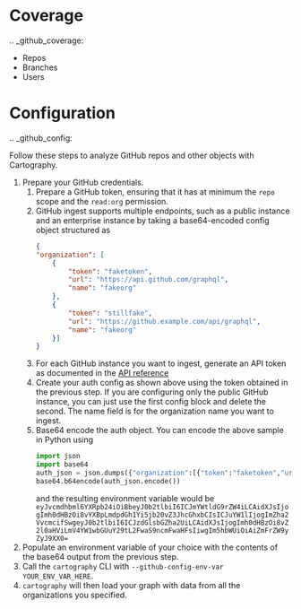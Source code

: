 # Coverage

.. _github_coverage:

* Repos
* Branches
* Users

# Configuration

.. _github_config:

Follow these steps to analyze GitHub repos and other objects with Cartography.

1. Prepare your GitHub credentials.
    1. Prepare a GitHub token, ensuring that it has at minimum the `repo` scope and the `read:org` permission.
    1. GitHub ingest supports multiple endpoints, such as a public instance and an enterprise instance by taking a base64-encoded config object structured as
        ```json
       {
        "organization": [
            {
                "token": "faketoken",
                "url": "https://api.github.com/graphql",
                "name": "fakeorg"
            },
            {
                "token": "stillfake",
                "url": "https://github.example.com/api/graphql",
                "name": "fakeorg"
            }]
       }
       ```
    1. For each GitHub instance you want to ingest, generate an API token as documented in the [API reference](https://developer.github.com/v3/auth/)
    1. Create your auth config as shown above using the token obtained in the previous step. If you are configuring only the public GitHub instance, you can just use the first config block and delete the second. The name field is for the organization name you want to ingest.
    1. Base64 encode the auth object. You can encode the above sample in Python using
       ```python
       import json
       import base64
       auth_json = json.dumps({"organization":[{"token":"faketoken","url":"https://api.github.com/graphql","name":"fakeorg"},{"token":"stillfake","url":"https://github.example.com/api/graphql","name":"fakeorg"}]})
       base64.b64encode(auth_json.encode())
       ```
       and the resulting environment variable would be ```eyJvcmdhbml6YXRpb24iOiBbeyJ0b2tlbiI6ICJmYWtldG9rZW4iLCAidXJsIjogImh0dHBzOi8vYXBpLmdpdGh1Yi5jb20vZ3JhcGhxbCIsICJuYW1lIjogImZha2VvcmcifSwgeyJ0b2tlbiI6ICJzdGlsbGZha2UiLCAidXJsIjogImh0dHBzOi8vZ2l0aHViLmV4YW1wbGUuY29tL2FwaS9ncmFwaHFsIiwgIm5hbWUiOiAiZmFrZW9yZyJ9XX0=```
1. Populate an environment variable of your choice with the contents of the base64 output from the previous step.
1. Call the `cartography` CLI with `--github-config-env-var YOUR_ENV_VAR_HERE`.
1. `cartography` will then load your graph with data from all the organizations you specified.
